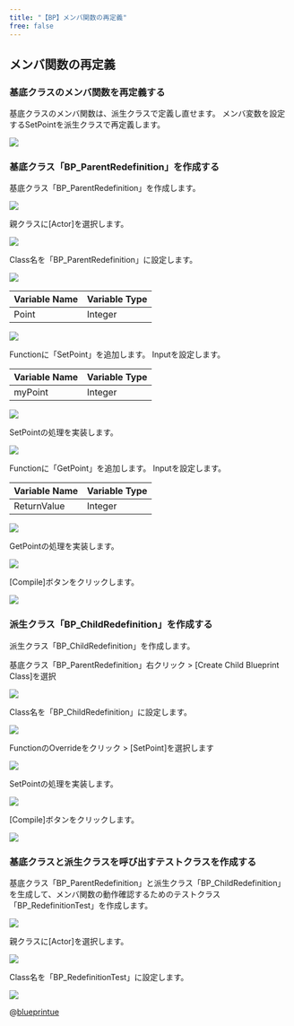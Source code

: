 ```yaml
---
title: "【BP】メンバ関数の再定義"
free: false
---
```


## メンバ関数の再定義

### 基底クラスのメンバ関数を再定義する

基底クラスのメンバ関数は、派生クラスで定義し直せます。
メンバ変数を設定するSetPointを派生クラスで再定義します。

![](/images/books/ue5_starter_cpp_and_bp_001/chap_03_cpp-redefinition_of_function/2022-09-17-23-54-22.png)

### 基底クラス「BP_ParentRedefinition」を作成する

基底クラス「BP_ParentRedefinition」を作成します。

![](/images/books/ue5_starter_cpp_and_bp_001/chap_03_bp-redefinition_of_function/2022-09-18-08-46-16.png)

親クラスに[Actor]を選択します。

![](/images/books/ue5_starter_cpp_and_bp_001/chap_03_bp-redefinition_of_function/2022-09-18-08-47-37.png)

Class名を「BP_ParentRedefinition」に設定します。

![](/images/books/ue5_starter_cpp_and_bp_001/chap_03_bp-redefinition_of_function/2022-09-18-09-14-59.png)

| Variable Name | Variable Type |
| ------------- | ------------- |
| Point         | Integer       |

![](/images/books/ue5_starter_cpp_and_bp_001/chap_03_bp-redefinition_of_function/2022-09-18-09-01-34.png)

Functionに「SetPoint」を追加します。
Inputを設定します。

| Variable Name | Variable Type |
| ------------- | ------------- |
| myPoint       | Integer       |

![](/images/books/ue5_starter_cpp_and_bp_001/chap_03_bp-redefinition_of_function/2022-09-18-09-07-50.png)

SetPointの処理を実装します。

![](/images/books/ue5_starter_cpp_and_bp_001/chap_03_bp-redefinition_of_function/2022-09-18-09-10-30.png)

Functionに「GetPoint」を追加します。
Inputを設定します。

| Variable Name | Variable Type |
| ------------- | ------------- |
| ReturnValue   | Integer       |

![](/images/books/ue5_starter_cpp_and_bp_001/chap_03_bp-redefinition_of_function/2022-09-18-09-17-48.png)

GetPointの処理を実装します。

![](/images/books/ue5_starter_cpp_and_bp_001/chap_03_bp-redefinition_of_function/2022-09-18-09-19-34.png)

[Compile]ボタンをクリックします。

![](/images/books/ue5_starter_cpp_and_bp_001/chap_03_bp-redefinition_of_function/2022-09-18-09-23-31.png)

### 派生クラス「BP_ChildRedefinition」を作成する

派生クラス「BP_ChildRedefinition」を作成します。

基底クラス「BP_ParentRedefinition」右クリック > [Create Child Blueprint Class]を選択

![](/images/books/ue5_starter_cpp_and_bp_001/chap_03_bp-redefinition_of_function/2022-09-18-09-25-25.png)

Class名を「BP_ChildRedefinition」に設定します。

![](/images/books/ue5_starter_cpp_and_bp_001/chap_03_bp-redefinition_of_function/2022-09-18-09-28-13.png)

FunctionのOverrideをクリック > [SetPoint]を選択します

![](/images/books/ue5_starter_cpp_and_bp_001/chap_03_bp-redefinition_of_function/2022-09-18-09-45-17.png)

SetPointの処理を実装します。

![](/images/books/ue5_starter_cpp_and_bp_001/chap_03_bp-redefinition_of_function/2022-09-18-09-46-22.png)

[Compile]ボタンをクリックします。

![](/images/books/ue5_starter_cpp_and_bp_001/chap_03_bp-redefinition_of_function/2022-09-18-09-48-55.png)

### 基底クラスと派生クラスを呼び出すテストクラスを作成する

基底クラス「BP_ParentRedefinition」と派生クラス「BP_ChildRedefinition」を生成して、メンバ関数の動作確認するためのテストクラス「BP_RedefinitionTest」を作成します。

![](/images/books/ue5_starter_cpp_and_bp_001/chap_03_bp-redefinition_of_function/2022-09-18-09-53-10.png)

親クラスに[Actor]を選択します。

![](/images/books/ue5_starter_cpp_and_bp_001/chap_03_bp-redefinition_of_function/2022-09-18-08-47-37.png)

Class名を「BP_RedefinitionTest」に設定します。

![](/images/books/ue5_starter_cpp_and_bp_001/chap_03_bp-redefinition_of_function/2022-09-18-10-07-07.png)



@[blueprintue](https://blueprintue.com/blueprint/6ytlakkp/)















